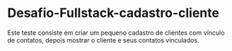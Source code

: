 # Desafio-Fullstack-cadastro-cliente
Este teste consiste em criar um pequeno cadastro de clientes com vínculo de contatos, depois mostrar o cliente e seus contatos vinculados.
